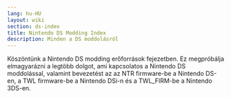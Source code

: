 ```yaml
---
lang: hu-HU
layout: wiki
section: ds-index
title: Nintendo DS Modding Index
description: Minden a DS moddolásról
---
```


Köszöntünk a Nintendo DS modding erőforrások fejezetben. Ez megpróbálja elmagyarázni a legtöbb dolgot, ami kapcsolatos a Nintendo DS moddolással, valamint bevezetést az az NTR firmware-be a Nintendo DS-en, a TWL firmware-be a Nintendo DSi-n és a TWL_FIRM-be a Nintendo 3DS-en.
